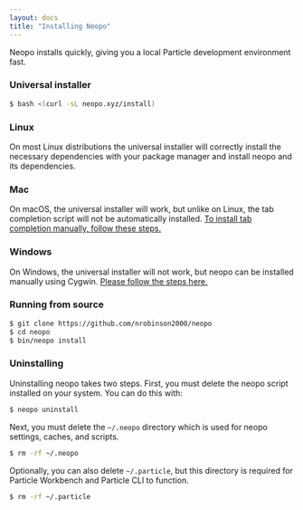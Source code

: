 ```yaml
---
layout: docs
title: "Installing Neopo"
---
```


Neopo installs quickly, giving you a local Particle development environment fast.

### Universal installer

```bash
$ bash <(curl -sL neopo.xyz/install)
```

### Linux

On most Linux distributions the universal installer will correctly install the necessary dependencies with your package manager and install neopo and its dependencies.

### Mac

On macOS, the universal installer will work, but unlike on Linux, the tab completion script will not be automatically installed. [To install tab completion manually, follow these steps.](/docs/full-docs#tab-completion)

### Windows

On Windows, the universal installer will not work, but neopo can be installed manually using Cygwin. [Please follow the steps here.](windows.html)

### Running from source

```bash
$ git clone https://github.com/nrobinson2000/neopo
$ cd neopo
$ bin/neopo install
```

### Uninstalling

Uninstalling neopo takes two steps. First, you must delete the neopo script installed on your system. You can do this with:

```bash
$ neopo uninstall
```

Next, you must delete the `~/.neopo` directory which is used for neopo settings, caches, and scripts.

```bash
$ rm -rf ~/.neopo
```

Optionally, you can also delete `~/.particle`, but this directory is required for Particle Workbench and Particle CLI to function.

```bash
$ rm -rf ~/.particle
```
